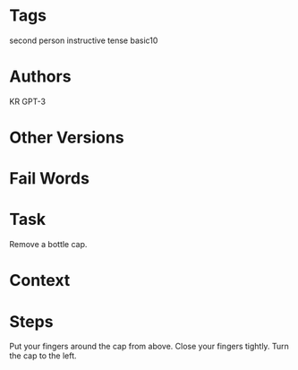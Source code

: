 # Tags

second person
instructive tense
basic10

# Authors

KR
GPT-3

# Other Versions

# Fail Words

# Task

Remove a bottle cap.

# Context

# Steps

Put your fingers around the cap from above.
Close your fingers tightly.
Turn the cap to the left.
